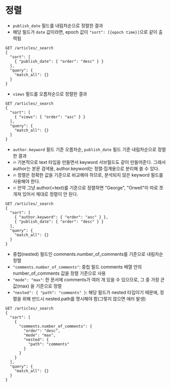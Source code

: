# 정렬

- `publish_date` 필드를 내림차순으로 정렬한 결과
- 해당 필드가 `date` 값이라면, epoch 값이 `"sort": [{epoch time}]`으로 같이 출력됨
```
GET /articles/_search
{
  "sort": [
    { "publish_date": { "order": "desc" } }
  ],
  "query": {
    "match_all": {}
  }
}
```

- `views` 필드를 오름차순으로 정렬한 결과
```
GET /articles/_search
{
  "sort": [
    { "views": { "order": "asc" } }
  ],
  "query": {
    "match_all": {}
  }
}
```

- `author.keyword` 필드 기준 오름차순, `publish_date` 필드 기준 내림차순으로 정렬한 결과
- 🔥 기본적으로 text 타입을 만들면서 keyword 서브필드도 같이 만들어준다. 그래서 author는 본문 검색용, author.keyword는 정렬·집계용으로 분리해 쓸 수 있다.
- 🔥 정렬은 정확한 값을 기준으로 비교해야 하므로, 분석되지 않은 keyword 필드를 사용해야 한다.
- 🔥 만약 그냥 author(=text)를 기준으로 정렬하면 "George", "Orwell"이 따로 쪼개져 있어서 제대로 정렬이 안 된다.
```
GET /articles/_search
{
  "sort": [
    { "author.keyword": { "order": "asc" } },
    { "publish_date": { "order": "desc" } }
  ],
  "query": {
    "match_all": {}
  }
}
```

- 중첩(nested) 필드인 comments.number_of_comments를 기준으로 내림차순 정렬
- `"comments.number_of_comments"`: 중첩 필드 comments 배열 안의 number_of_comments 값을 정렬 기준으로 사용
- `"mode": "max"`: 한 문서에 comments가 여러 개 있을 수 있으므로, 그 중 가장 큰 값(max) 을 기준으로 정렬
- `"nested": { "path": "comments" }`: 해당 필드가 nested 타입이기 때문에, 정렬을 위해 반드시 nested.path를 명시해야 함(그렇지 않으면 에러 발생)
```
GET /articles/_search
{
  "sort": [
    {
      "comments.number_of_comments": {
        "order": "desc",
        "mode": "max",
        "nested": {
          "path": "comments"
        }
      }
    }
  ],
  "query": {
    "match_all": {}
  }
}
```